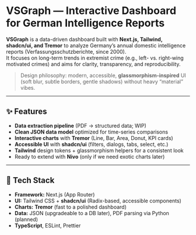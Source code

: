 # VSGraph — Interactive Dashboard for German Intelligence Reports

**VSGraph** is a data-driven dashboard built with **Next.js, Tailwind, shadcn/ui, and Tremor** to analyze Germany’s annual domestic intelligence reports (Verfassungsschutzberichte, since 2000).  
It focuses on long-term trends in extremist crime (e.g., left- vs. right-wing motivated crimes) and aims for clarity, transparency, and reproducibility.

> Design philosophy: modern, accessible, **glassmorphism-inspired** UI (soft blur, subtle borders, gentle shadows) without heavy “material” vibes.

---

## ✨ Features

- **Data extraction pipeline** (PDF → structured data; WIP)
- **Clean JSON data model** optimized for time-series comparisons
- **Interactive charts** with **Tremor** (Line, Bar, Area, Donut, KPI cards)
- **Accessible UI** with **shadcn/ui** (filters, dialogs, tabs, select, etc.)
- **Tailwind** design tokens + glassmorphism helpers for a consistent look
- Ready to extend with **Nivo** (only if we need exotic charts later)

---

## 🧱 Tech Stack

- **Framework:** Next.js (App Router)
- **UI:** Tailwind CSS + **shadcn/ui** (Radix-based, accessible components)
- **Charts:** **Tremor** (fast to a polished dashboard)
- **Data:** JSON (upgradeable to a DB later), PDF parsing via Python (planned)
- **TypeScript**, ESLint, Prettier
